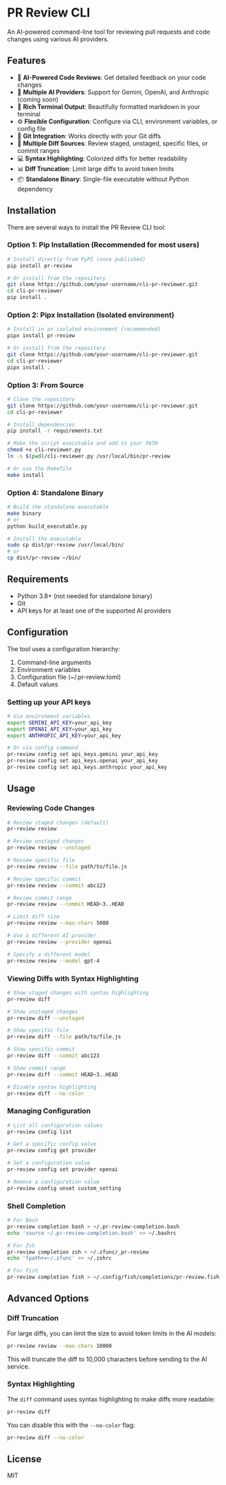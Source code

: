 # PR Review CLI

An AI-powered command-line tool for reviewing pull requests and code changes using various AI providers.

## Features

- 🧠 **AI-Powered Code Reviews**: Get detailed feedback on your code changes
- 🚀 **Multiple AI Providers**: Support for Gemini, OpenAI, and Anthropic (coming soon)
- 🌈 **Rich Terminal Output**: Beautifully formatted markdown in your terminal
- ⚙️ **Flexible Configuration**: Configure via CLI, environment variables, or config file
- 🔄 **Git Integration**: Works directly with your Git diffs
- 📝 **Multiple Diff Sources**: Review staged, unstaged, specific files, or commit ranges
- 💻 **Syntax Highlighting**: Colorized diffs for better readability
- 📊 **Diff Truncation**: Limit large diffs to avoid token limits
- 📦 **Standalone Binary**: Single-file executable without Python dependency

## Installation

There are several ways to install the PR Review CLI tool:

### Option 1: Pip Installation (Recommended for most users)

```bash
# Install directly from PyPI (once published)
pip install pr-review

# Or install from the repository
git clone https://github.com/your-username/cli-pr-reviewer.git
cd cli-pr-reviewer
pip install .
```

### Option 2: Pipx Installation (Isolated environment)

```bash
# Install in an isolated environment (recommended)
pipx install pr-review

# Or install from the repository
git clone https://github.com/your-username/cli-pr-reviewer.git
cd cli-pr-reviewer
pipx install .
```

### Option 3: From Source

```bash
# Clone the repository
git clone https://github.com/your-username/cli-pr-reviewer.git
cd cli-pr-reviewer

# Install dependencies
pip install -r requirements.txt

# Make the script executable and add to your PATH
chmod +x cli-reviewer.py
ln -s $(pwd)/cli-reviewer.py /usr/local/bin/pr-review

# Or use the Makefile
make install
```

### Option 4: Standalone Binary

```bash
# Build the standalone executable
make binary
# or
python build_executable.py

# Install the executable
sudo cp dist/pr-review /usr/local/bin/
# or
cp dist/pr-review ~/bin/
```

## Requirements

- Python 3.8+ (not needed for standalone binary)
- Git
- API keys for at least one of the supported AI providers

## Configuration

The tool uses a configuration hierarchy:

1. Command-line arguments
2. Environment variables
3. Configuration file (~/.pr-review.toml)
4. Default values

### Setting up your API keys

```bash
# Via environment variables
export GEMINI_API_KEY=your_api_key
export OPENAI_API_KEY=your_api_key
export ANTHROPIC_API_KEY=your_api_key

# Or via config command
pr-review config set api_keys.gemini your_api_key
pr-review config set api_keys.openai your_api_key
pr-review config set api_keys.anthropic your_api_key
```

## Usage

### Reviewing Code Changes

```bash
# Review staged changes (default)
pr-review review

# Review unstaged changes
pr-review review --unstaged

# Review specific file
pr-review review --file path/to/file.js

# Review specific commit
pr-review review --commit abc123

# Review commit range
pr-review review --commit HEAD~3..HEAD

# Limit diff size
pr-review review --max-chars 5000

# Use a different AI provider
pr-review review --provider openai

# Specify a different model
pr-review review --model gpt-4
```

### Viewing Diffs with Syntax Highlighting

```bash
# Show staged changes with syntax highlighting
pr-review diff

# Show unstaged changes
pr-review diff --unstaged

# Show specific file
pr-review diff --file path/to/file.js

# Show specific commit
pr-review diff --commit abc123

# Show commit range
pr-review diff --commit HEAD~3..HEAD

# Disable syntax highlighting
pr-review diff --no-color
```

### Managing Configuration

```bash
# List all configuration values
pr-review config list

# Get a specific config value
pr-review config get provider

# Set a configuration value
pr-review config set provider openai

# Remove a configuration value
pr-review config unset custom_setting
```

### Shell Completion

```bash
# For Bash
pr-review completion bash > ~/.pr-review-completion.bash
echo 'source ~/.pr-review-completion.bash' >> ~/.bashrc

# For Zsh
pr-review completion zsh > ~/.zfunc/_pr-review
echo 'fpath+=~/.zfunc' >> ~/.zshrc

# For Fish
pr-review completion fish > ~/.config/fish/completions/pr-review.fish
```

## Advanced Options

### Diff Truncation

For large diffs, you can limit the size to avoid token limits in the AI models:

```bash
pr-review review --max-chars 10000
```

This will truncate the diff to 10,000 characters before sending to the AI service.

### Syntax Highlighting

The `diff` command uses syntax highlighting to make diffs more readable:

```bash
pr-review diff
```

You can disable this with the `--no-color` flag:

```bash
pr-review diff --no-color
```

## License

MIT 
